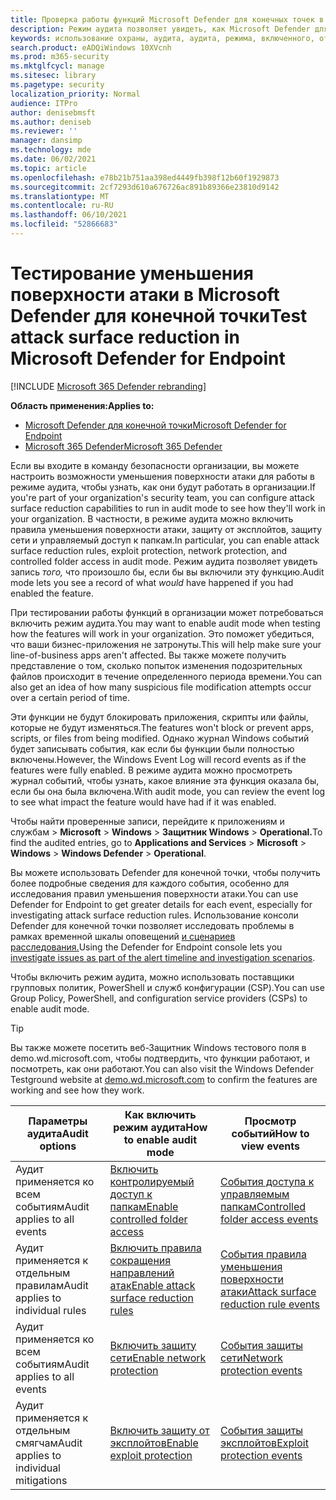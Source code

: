```yaml
---
title: Проверка работы функций Microsoft Defender для конечных точек в режиме аудита
description: Режим аудита позволяет увидеть, как Microsoft Defender для конечной точки будет защищать устройства при его включении.
keywords: использование охраны, аудита, аудита, режима, включенного, отключенного, тестирования, демонстрации, оценки, лаборатории
search.product: eADQiWindows 10XVcnh
ms.prod: m365-security
ms.mktglfcycl: manage
ms.sitesec: library
ms.pagetype: security
localization_priority: Normal
audience: ITPro
author: denisebmsft
ms.author: deniseb
ms.reviewer: ''
manager: dansimp
ms.technology: mde
ms.date: 06/02/2021
ms.topic: article
ms.openlocfilehash: e78b21b751aa398ed4449fb398f12b60f1929873
ms.sourcegitcommit: 2cf7293d610a676726ac891b89366e23810d9142
ms.translationtype: MT
ms.contentlocale: ru-RU
ms.lasthandoff: 06/10/2021
ms.locfileid: "52866683"
---
```

# <a name="test-attack-surface-reduction-in-microsoft-defender-for-endpoint"></a><span data-ttu-id="3488d-104">Тестирование уменьшения поверхности атаки в Microsoft Defender для конечной точки</span><span class="sxs-lookup"><span data-stu-id="3488d-104">Test attack surface reduction in Microsoft Defender for Endpoint</span></span>

[!INCLUDE [Microsoft 365 Defender rebranding](../../includes/microsoft-defender.md)]

<span data-ttu-id="3488d-105">**Область применения:**</span><span class="sxs-lookup"><span data-stu-id="3488d-105">**Applies to:**</span></span>
- [<span data-ttu-id="3488d-106">Microsoft Defender для конечной точки</span><span class="sxs-lookup"><span data-stu-id="3488d-106">Microsoft Defender for Endpoint</span></span>](https://go.microsoft.com/fwlink/?linkid=2154037)
- [<span data-ttu-id="3488d-107">Microsoft 365 Defender</span><span class="sxs-lookup"><span data-stu-id="3488d-107">Microsoft 365 Defender</span></span>](https://go.microsoft.com/fwlink/?linkid=2118804)

<span data-ttu-id="3488d-108">Если вы входите в команду безопасности организации, вы можете настроить возможности уменьшения поверхности атаки для работы в режиме аудита, чтобы узнать, как они будут работать в организации.</span><span class="sxs-lookup"><span data-stu-id="3488d-108">If you're part of your organization's security team, you can configure attack surface reduction capabilities to run in audit mode to see how they'll work in your organization.</span></span> <span data-ttu-id="3488d-109">В частности, в режиме аудита можно включить правила уменьшения поверхности атаки, защиту от эксплойтов, защиту сети и управляемый доступ к папкам.</span><span class="sxs-lookup"><span data-stu-id="3488d-109">In particular, you can enable attack surface reduction rules, exploit protection, network protection, and controlled folder access in audit mode.</span></span> <span data-ttu-id="3488d-110">Режим аудита позволяет увидеть запись *того,* что произошло бы, если бы вы включили эту функцию.</span><span class="sxs-lookup"><span data-stu-id="3488d-110">Audit mode lets you see a record of what *would* have happened if you had enabled the feature.</span></span>

<span data-ttu-id="3488d-111">При тестировании работы функций в организации может потребоваться включить режим аудита.</span><span class="sxs-lookup"><span data-stu-id="3488d-111">You may want to enable audit mode when testing how the features will work in your organization.</span></span> <span data-ttu-id="3488d-112">Это поможет убедиться, что ваши бизнес-приложения не затронуты.</span><span class="sxs-lookup"><span data-stu-id="3488d-112">This will help make sure your line-of-business apps aren't affected.</span></span> <span data-ttu-id="3488d-113">Вы также можете получить представление о том, сколько попыток изменения подозрительных файлов происходит в течение определенного периода времени.</span><span class="sxs-lookup"><span data-stu-id="3488d-113">You can also get an idea of how many suspicious file modification attempts occur over a certain period of time.</span></span>

<span data-ttu-id="3488d-114">Эти функции не будут блокировать приложения, скрипты или файлы, которые не будут изменяться.</span><span class="sxs-lookup"><span data-stu-id="3488d-114">The features won't block or prevent apps, scripts, or files from being modified.</span></span> <span data-ttu-id="3488d-115">Однако журнал Windows событий будет записывать события, как если бы функции были полностью включены.</span><span class="sxs-lookup"><span data-stu-id="3488d-115">However, the Windows Event Log will record events as if the features were fully enabled.</span></span> <span data-ttu-id="3488d-116">В режиме аудита можно просмотреть журнал событий, чтобы узнать, какое влияние эта функция оказала бы, если бы она была включена.</span><span class="sxs-lookup"><span data-stu-id="3488d-116">With audit mode, you can review the event log to see what impact the feature would have had if it was enabled.</span></span>

<span data-ttu-id="3488d-117">Чтобы найти проверенные записи, перейдите к приложениям и службам  >  **Microsoft**  >  **Windows**  >  **Защитник Windows**  >  **Operational.**</span><span class="sxs-lookup"><span data-stu-id="3488d-117">To find the audited entries, go to **Applications and Services** > **Microsoft** > **Windows** > **Windows Defender** > **Operational**.</span></span>

<span data-ttu-id="3488d-118">Вы можете использовать Defender для конечной точки, чтобы получить более подробные сведения для каждого события, особенно для исследования правил уменьшения поверхности атаки.</span><span class="sxs-lookup"><span data-stu-id="3488d-118">You can use Defender for Endpoint to get greater details for each event, especially for investigating attack surface reduction rules.</span></span> <span data-ttu-id="3488d-119">Использование консоли Defender для конечной точки позволяет исследовать проблемы в рамках временной шкалы оповещений [и сценариев расследования.](investigate-alerts.md)</span><span class="sxs-lookup"><span data-stu-id="3488d-119">Using the Defender for Endpoint console lets you [investigate issues as part of the alert timeline and investigation scenarios](investigate-alerts.md).</span></span>

<span data-ttu-id="3488d-120">Чтобы включить режим аудита, можно использовать поставщики групповых политик, PowerShell и служб конфигурации (CSP).</span><span class="sxs-lookup"><span data-stu-id="3488d-120">You can use Group Policy, PowerShell, and configuration service providers (CSPs) to enable audit mode.</span></span>

> [!TIP]
> <span data-ttu-id="3488d-121">Вы также можете посетить веб-Защитник Windows [](https://demo.wd.microsoft.com?ocid=cx-wddocs-testground) тестового поля в demo.wd.microsoft.com, чтобы подтвердить, что функции работают, и посмотреть, как они работают.</span><span class="sxs-lookup"><span data-stu-id="3488d-121">You can also visit the Windows Defender Testground website at [demo.wd.microsoft.com](https://demo.wd.microsoft.com?ocid=cx-wddocs-testground) to confirm the features are working and see how they work.</span></span>

| <span data-ttu-id="3488d-122">Параметры аудита</span><span class="sxs-lookup"><span data-stu-id="3488d-122">Audit options</span></span> | <span data-ttu-id="3488d-123">Как включить режим аудита</span><span class="sxs-lookup"><span data-stu-id="3488d-123">How to enable audit mode</span></span> | <span data-ttu-id="3488d-124">Просмотр событий</span><span class="sxs-lookup"><span data-stu-id="3488d-124">How to view events</span></span> |
|---------|---------|---------|
| <span data-ttu-id="3488d-125">Аудит применяется ко всем событиям</span><span class="sxs-lookup"><span data-stu-id="3488d-125">Audit applies to all events</span></span> | [<span data-ttu-id="3488d-126">Включить контролируемый доступ к папкам</span><span class="sxs-lookup"><span data-stu-id="3488d-126">Enable controlled folder access</span></span>](enable-controlled-folders.md) | [<span data-ttu-id="3488d-127">События доступа к управляемым папкам</span><span class="sxs-lookup"><span data-stu-id="3488d-127">Controlled folder access events</span></span>](evaluate-controlled-folder-access.md#review-controlled-folder-access-events-in-windows-event-viewer)
| <span data-ttu-id="3488d-128">Аудит применяется к отдельным правилам</span><span class="sxs-lookup"><span data-stu-id="3488d-128">Audit applies to individual rules</span></span> | [<span data-ttu-id="3488d-129">Включить правила сокращения направлений атак</span><span class="sxs-lookup"><span data-stu-id="3488d-129">Enable attack surface reduction rules</span></span>](enable-attack-surface-reduction.md) | [<span data-ttu-id="3488d-130">События правила уменьшения поверхности атаки</span><span class="sxs-lookup"><span data-stu-id="3488d-130">Attack surface reduction rule events</span></span>](evaluate-attack-surface-reduction.md#review-attack-surface-reduction-events-in-windows-event-viewer)
| <span data-ttu-id="3488d-131">Аудит применяется ко всем событиям</span><span class="sxs-lookup"><span data-stu-id="3488d-131">Audit applies to all events</span></span> | [<span data-ttu-id="3488d-132">Включить защиту сети</span><span class="sxs-lookup"><span data-stu-id="3488d-132">Enable network protection</span></span>](enable-network-protection.md) | [<span data-ttu-id="3488d-133">События защиты сети</span><span class="sxs-lookup"><span data-stu-id="3488d-133">Network protection events</span></span>](evaluate-network-protection.md#review-network-protection-events-in-windows-event-viewer)
| <span data-ttu-id="3488d-134">Аудит применяется к отдельным смягчам</span><span class="sxs-lookup"><span data-stu-id="3488d-134">Audit applies to individual mitigations</span></span> | [<span data-ttu-id="3488d-135">Включить защиту от эксплойтов</span><span class="sxs-lookup"><span data-stu-id="3488d-135">Enable exploit protection</span></span>](enable-exploit-protection.md) | [<span data-ttu-id="3488d-136">События защиты эксплойтов</span><span class="sxs-lookup"><span data-stu-id="3488d-136">Exploit protection events</span></span>](exploit-protection.md#review-exploit-protection-events-in-windows-event-viewer)


